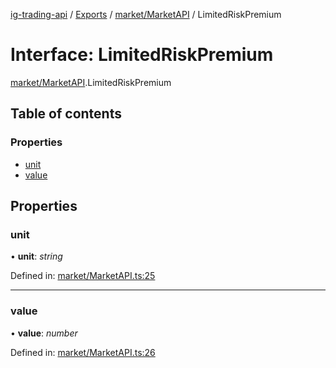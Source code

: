 [ig-trading-api](../README.md) / [Exports](../modules.md) / [market/MarketAPI](../modules/market_marketapi.md) / LimitedRiskPremium

# Interface: LimitedRiskPremium

[market/MarketAPI](../modules/market_marketapi.md).LimitedRiskPremium

## Table of contents

### Properties

- [unit](market_marketapi.limitedriskpremium.md#unit)
- [value](market_marketapi.limitedriskpremium.md#value)

## Properties

### unit

• **unit**: _string_

Defined in: [market/MarketAPI.ts:25](https://github.com/bennycode/ig-trading-api/blob/eb2ba64/src/market/MarketAPI.ts#L25)

---

### value

• **value**: _number_

Defined in: [market/MarketAPI.ts:26](https://github.com/bennycode/ig-trading-api/blob/eb2ba64/src/market/MarketAPI.ts#L26)

